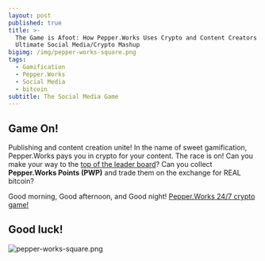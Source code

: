 ```yaml
---
layout: post
published: true
title: >-
  The Game is Afoot: How Pepper.Works Uses Crypto and Content Creators for the
  Ultimate Social Media/Crypto Mashup
bigimg: /img/pepper-works-square.png
tags:
  - Gamification
  - Pepper.Works
  - Social Media
  - bitcoin
subtitle: The Social Media Game
---
```

## Game On!

Publishing and content creation unite! In the name of sweet gamification, Pepper.Works pays you in crypto for your content. The race is on! Can you make your way to the [top of the leader board](https://pepper.works/high-score/)? Can you collect **Pepper.Works Points (PWP)** and trade them on the exchange for REAL bitcoin?

Good morning, Good afternoon, and Good night!
[Pepper.Works 24/7 crypto game!](https://pepper.works/high-score/)

## Good luck!

![pepper-works-square.png]({{site.baseurl}}/img/pepper-works-square.png)
